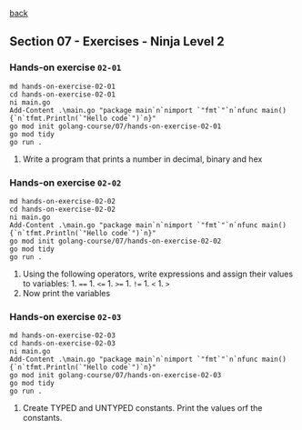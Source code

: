 [back](../LOCAL_NOTES.md)

## Section 07 - Exercises - Ninja Level 2
### Hands-on exercise `02-01`
```
md hands-on-exercise-02-01
cd hands-on-exercise-02-01
ni main.go
Add-Content .\main.go "package main`n`nimport `"fmt`"`n`nfunc main() {`n`tfmt.Println(`"Hello code`")`n}"
go mod init golang-course/07/hands-on-exercise-02-01
go mod tidy
go run .
```
  1. Write a program that prints a number in decimal, binary and hex
### Hands-on exercise `02-02`
```
md hands-on-exercise-02-02
cd hands-on-exercise-02-02
ni main.go
Add-Content .\main.go "package main`n`nimport `"fmt`"`n`nfunc main() {`n`tfmt.Println(`"Hello code`")`n}"
go mod init golang-course/07/hands-on-exercise-02-02
go mod tidy
go run .
```
  1. Using the following operators, write expressions and assign their values to variables:
    1. `==`
    1. `<=`
    1. `>=`
    1. `!=`
    1. `<`
    1. `>`
  1. Now print the variables
### Hands-on exercise `02-03`
```
md hands-on-exercise-02-03
cd hands-on-exercise-02-03
ni main.go
Add-Content .\main.go "package main`n`nimport `"fmt`"`n`nfunc main() {`n`tfmt.Println(`"Hello code`")`n}"
go mod init golang-course/07/hands-on-exercise-02-03
go mod tidy
go run .
```
  1. Create TYPED and UNTYPED constants. Print the values orf the constants.
